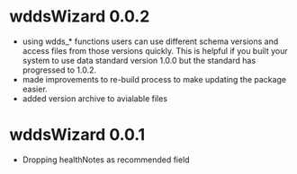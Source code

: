 # wddsWizard 0.0.2

* using wdds_* functions users can use different schema versions and access files
from those versions quickly. This is helpful if you built your system to use 
data standard version 1.0.0 but the standard has progressed to 1.0.2. 
* made improvements to re-build process to make updating the package easier.
* added version archive to avialable files

# wddsWizard 0.0.1

* Dropping healthNotes as recommended field
